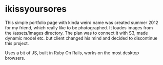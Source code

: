 ikissyoursores
==============

This simple portfolio page with kinda weird name was created summer 2012 for my friend, which really like to be photographed. 
It loades images from the /assets/images directory. The plan was to connect it with S3, made dynamic model etc. but client changed his mind and decided to discontinue this project.

Uses a bit of JS, built in Ruby On Rails, works on the most desktop browsers.
